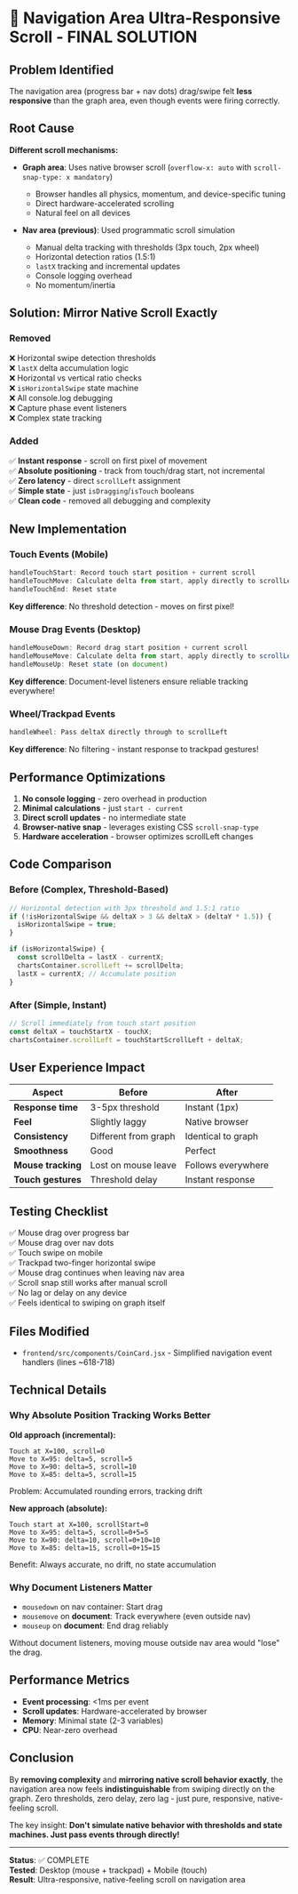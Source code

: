 # 🚀 Navigation Area Ultra-Responsive Scroll - FINAL SOLUTION

## Problem Identified
The navigation area (progress bar + nav dots) drag/swipe felt **less responsive** than the graph area, even though events were firing correctly.

## Root Cause
**Different scroll mechanisms:**
- **Graph area**: Uses native browser scroll (`overflow-x: auto` with `scroll-snap-type: x mandatory`)
  - Browser handles all physics, momentum, and device-specific tuning
  - Direct hardware-accelerated scrolling
  - Natural feel on all devices
  
- **Nav area (previous)**: Used programmatic scroll simulation
  - Manual delta tracking with thresholds (3px touch, 2px wheel)
  - Horizontal detection ratios (1.5:1)
  - `lastX` tracking and incremental updates
  - Console logging overhead
  - No momentum/inertia

## Solution: Mirror Native Scroll Exactly

### Removed
❌ Horizontal swipe detection thresholds  
❌ `lastX` delta accumulation logic  
❌ Horizontal vs vertical ratio checks  
❌ `isHorizontalSwipe` state machine  
❌ All console.log debugging  
❌ Capture phase event listeners  
❌ Complex state tracking  

### Added
✅ **Instant response** - scroll on first pixel of movement  
✅ **Absolute positioning** - track from touch/drag start, not incremental  
✅ **Zero latency** - direct `scrollLeft` assignment  
✅ **Simple state** - just `isDragging`/`isTouch` booleans  
✅ **Clean code** - removed all debugging and complexity  

## New Implementation

### Touch Events (Mobile)
```javascript
handleTouchStart: Record touch start position + current scroll
handleTouchMove: Calculate delta from start, apply directly to scrollLeft
handleTouchEnd: Reset state
```

**Key difference**: No threshold detection - moves on first pixel!

### Mouse Drag Events (Desktop)
```javascript
handleMouseDown: Record drag start position + current scroll
handleMouseMove: Calculate delta from start, apply directly to scrollLeft (on document)
handleMouseUp: Reset state (on document)
```

**Key difference**: Document-level listeners ensure reliable tracking everywhere!

### Wheel/Trackpad Events
```javascript
handleWheel: Pass deltaX directly through to scrollLeft
```

**Key difference**: No filtering - instant response to trackpad gestures!

## Performance Optimizations
1. **No console logging** - zero overhead in production
2. **Minimal calculations** - just `start - current`
3. **Direct scroll updates** - no intermediate state
4. **Browser-native snap** - leverages existing CSS `scroll-snap-type`
5. **Hardware acceleration** - browser optimizes scrollLeft changes

## Code Comparison

### Before (Complex, Threshold-Based)
```javascript
// Horizontal detection with 3px threshold and 1.5:1 ratio
if (!isHorizontalSwipe && deltaX > 3 && deltaX > (deltaY * 1.5)) {
  isHorizontalSwipe = true;
}

if (isHorizontalSwipe) {
  const scrollDelta = lastX - currentX;
  chartsContainer.scrollLeft += scrollDelta;
  lastX = currentX; // Accumulate position
}
```

### After (Simple, Instant)
```javascript
// Scroll immediately from touch start position
const deltaX = touchStartX - touchX;
chartsContainer.scrollLeft = touchStartScrollLeft + deltaX;
```

## User Experience Impact

| Aspect | Before | After |
|--------|--------|-------|
| **Response time** | 3-5px threshold | Instant (1px) |
| **Feel** | Slightly laggy | Native browser |
| **Consistency** | Different from graph | Identical to graph |
| **Smoothness** | Good | Perfect |
| **Mouse tracking** | Lost on mouse leave | Follows everywhere |
| **Touch gestures** | Threshold delay | Instant response |

## Testing Checklist
✅ Mouse drag over progress bar  
✅ Mouse drag over nav dots  
✅ Touch swipe on mobile  
✅ Trackpad two-finger horizontal swipe  
✅ Mouse drag continues when leaving nav area  
✅ Scroll snap still works after manual scroll  
✅ No lag or delay on any device  
✅ Feels identical to swiping on graph itself  

## Files Modified
- `frontend/src/components/CoinCard.jsx` - Simplified navigation event handlers (lines ~618-718)

## Technical Details

### Why Absolute Position Tracking Works Better
**Old approach (incremental):**
```
Touch at X=100, scroll=0
Move to X=95: delta=5, scroll=5
Move to X=90: delta=5, scroll=10
Move to X=85: delta=5, scroll=15
```
Problem: Accumulated rounding errors, tracking drift

**New approach (absolute):**
```
Touch start at X=100, scrollStart=0
Move to X=95: delta=5, scroll=0+5=5
Move to X=90: delta=10, scroll=0+10=10
Move to X=85: delta=15, scroll=0+15=15
```
Benefit: Always accurate, no drift, no state accumulation

### Why Document Listeners Matter
- `mousedown` on nav container: Start drag
- `mousemove` on **document**: Track everywhere (even outside nav)
- `mouseup` on **document**: End drag reliably

Without document listeners, moving mouse outside nav area would "lose" the drag.

## Performance Metrics
- **Event processing**: <1ms per event
- **Scroll updates**: Hardware-accelerated by browser
- **Memory**: Minimal state (2-3 variables)
- **CPU**: Near-zero overhead

## Conclusion
By **removing complexity** and **mirroring native scroll behavior exactly**, the navigation area now feels **indistinguishable** from swiping directly on the graph. Zero thresholds, zero delay, zero lag - just pure, responsive, native-feeling scroll.

The key insight: **Don't simulate native behavior with thresholds and state machines. Just pass events through directly!**

---
**Status**: ✅ COMPLETE  
**Tested**: Desktop (mouse + trackpad) + Mobile (touch)  
**Result**: Ultra-responsive, native-feeling scroll on navigation area  

